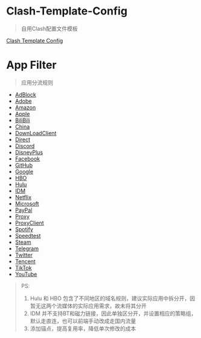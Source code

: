 # Clash-Template-Config
> 自用Clash配置文件模板

[Clash Template Config](https://cdn.jsdelivr.net/gh/yeehonglee/Clash-Template-Config@master/Clash-Template-Config.yml)

# App Filter
> 应用分流规则

+ [AdBlock](https://cdn.jsdelivr.net/gh/yeehonglee/Clash-Template-Config@master/Filter/AdBlock.yaml)
+ [Adobe](https://cdn.jsdelivr.net/gh/yeehonglee/Clash-Template-Config@master/Filter/Adobe.yaml)
+ [Amazon](https://cdn.jsdelivr.net/gh/yeehonglee/Clash-Template-Config@master/Filter/Amazon.yaml)
+ [Apple](https://cdn.jsdelivr.net/gh/yeehonglee/Clash-Template-Config@master/Filter/Apple.yaml)
+ [BiliBili](https://cdn.jsdelivr.net/gh/yeehonglee/Clash-Template-Config@master/Filter/Bilibili.yaml)
+ [China](https://cdn.jsdelivr.net/gh/yeehonglee/Clash-Template-Config@master/Filter/China.yaml)
+ [DownLoadClient](https://cdn.jsdelivr.net/gh/yeehonglee/Clash-Template-Config@master/Filter/DownLoadClient.yaml)
+ [Direct](https://cdn.jsdelivr.net/gh/yeehonglee/Clash-Template-Config@master/Filter/Direct.yaml)
+ [Discord](https://cdn.jsdelivr.net/gh/yeehonglee/Clash-Template-Config@master/Filter/Discord.yaml)
+ [DisneyPlus](https://cdn.jsdelivr.net/gh/yeehonglee/Clash-Template-Config@master/Filter/DisneyPlus.yaml)
+ [Facebook](https://cdn.jsdelivr.net/gh/yeehonglee/Clash-Template-Config@master/Filter/Facebook.yaml)
+ [GitHub](https://cdn.jsdelivr.net/gh/yeehonglee/Clash-Template-Config@master/Filter/GitHub.yaml)
+ [Google](https://cdn.jsdelivr.net/gh/yeehonglee/Clash-Template-Config@master/Filter/Google.yaml)
+ [HBO](https://cdn.jsdelivr.net/gh/yeehonglee/Clash-Template-Config@master/Filter/HBO.yaml)
+ [Hulu](https://cdn.jsdelivr.net/gh/yeehonglee/Clash-Template-Config@master/Filter/Hulu.yaml)
+ [IDM](https://cdn.jsdelivr.net/gh/yeehonglee/Clash-Template-Config@master/Filter/IDM.yaml)
+ [Netflix](https://cdn.jsdelivr.net/gh/yeehonglee/Clash-Template-Config@master/Filter/Netflix.yaml)
+ [Microsoft](https://cdn.jsdelivr.net/gh/yeehonglee/Clash-Template-Config@master/Filter/Microsoft.yaml)
+ [PayPal](https://cdn.jsdelivr.net/gh/yeehonglee/Clash-Template-Config@master/Filter/PayPal.yaml)
+ [Proxy](https://cdn.jsdelivr.net/gh/yeehonglee/Clash-Template-Config@master/Filter/Proxy.yaml)
+ [ProxyClient](https://cdn.jsdelivr.net/gh/yeehonglee/Clash-Template-Config@master/Filter/ProxyClient.yaml)
+ [Spotify](https://cdn.jsdelivr.net/gh/yeehonglee/Clash-Template-Config@master/Filter/Spotify.yaml)
+ [Speedtest](https://cdn.jsdelivr.net/gh/yeehonglee/Clash-Template-Config@master/Filter/Speedtest.yaml)
+ [Steam](https://cdn.jsdelivr.net/gh/yeehonglee/Clash-Template-Config@master/Filter/Steam.yaml)
+ [Telegram](https://cdn.jsdelivr.net/gh/yeehonglee/Clash-Template-Config@master/Filter/Telegram.yaml)
+ [Twitter](https://cdn.jsdelivr.net/gh/yeehonglee/Clash-Template-Config@master/Filter/Twitter.yaml)
+ [Tencent](https://cdn.jsdelivr.net/gh/yeehonglee/Clash-Template-Config@master/Filter/Tencent.yaml)
+ [TikTok](https://cdn.jsdelivr.net/gh/yeehonglee/Clash-Template-Config@master/Filter/TikTok.yaml)
+ [YouTube](https://cdn.jsdelivr.net/gh/yeehonglee/Clash-Template-Config@master/Filter/YouTube.yaml)

> PS: 
> 1. Hulu 和 HBO 包含了不同地区的域名规则，建议实际应用中拆分开，因暂无这两个流媒体的实际应用需求，故未将其分开
> 2. IDM 并不支持BT和磁力链接，因此单独区分开，并设置相应的策略组，默认走直连，也可以前端手动改成走国内流量
> 3. 添加锚点，提高复用率，降低单次修改的成本
